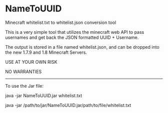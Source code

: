 NameToUUID
==========

Minecraft whitelist.txt to whitelist.json conversion tool

This is a very simple tool that utilizes the minecraft web API to pass usernames and get back the JSON formatted UUID + Username.

The output is stored in a file named whitelist.json, and can be dropped into the new 1.7.9 and 1.8 Minecraft Servers.

USE AT YOUR OWN RISK 

NO WARRANTIES


-------------------------

To use the Jar file:

java -jar NameToUUID.jar whitelist.txt

java -jar /path/to/jar/NameToUUID.jar/path/to/file/whitelist.txt

